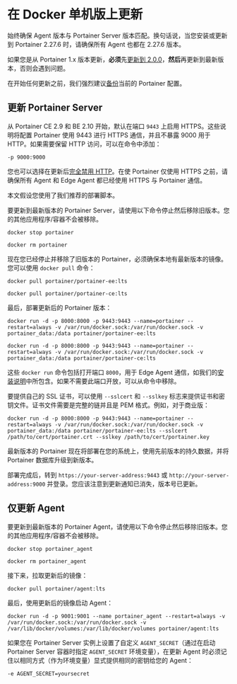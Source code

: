 # 在 Docker 单机版上更新

始终确保 Agent 版本与 Portainer Server 版本匹配。换句话说，当您安装或更新到 Portainer 2.27.6 时，请确保所有 Agent 也都在 2.27.6 版本。

如果您是从 Portainer 1.x 版本更新，**必须**先[更新到 2.0.0](from-1.x.md)，**然后**再更新到最新版本，否则会遇到问题。

在开始任何更新之前，我们强烈建议[备份](../../admin/settings/general.md#back-up-portainer)当前的 Portainer 配置。

## 更新 Portainer Server

从 Portainer CE 2.9 和 BE 2.10 开始，默认在端口 `9443` 上启用 HTTPS。这些说明将配置 Portainer 使用 9443 进行 HTTPS 通信，并且不暴露 9000 用于 HTTP。如果需要保留 HTTP 访问，可以在命令中添加：

`-p 9000:9000`

您也可以选择在更新后[完全禁用 HTTP](https://github.com/portainer/portainer-docs/blob/2.21/admin/settings/general/README.md#force-https-only)。在使 Portainer 仅使用 HTTPS 之前，请确保所有 Agent 和 Edge Agent 都已经使用 HTTPS 与 Portainer 通信。

本文假设您使用了我们推荐的部署脚本。

要更新到最新版本的 Portainer Server，请使用以下命令停止然后移除旧版本。您的其他应用程序/容器不会被移除。

```
docker stop portainer
```

```
docker rm portainer
```

现在您已经停止并移除了旧版本的 Portainer，必须确保本地有最新版本的镜像。您可以使用 `docker pull` 命令：

```
docker pull portainer/portainer-ee:lts
```

```
docker pull portainer/portainer-ce:lts
```

最后，部署更新后的 Portainer 版本：

```
docker run -d -p 8000:8000 -p 9443:9443 --name=portainer --restart=always -v /var/run/docker.sock:/var/run/docker.sock -v portainer_data:/data portainer/portainer-ee:lts
```

```
docker run -d -p 8000:8000 -p 9443:9443 --name=portainer --restart=always -v /var/run/docker.sock:/var/run/docker.sock -v portainer_data:/data portainer/portainer-ce:lts
```

这些 `docker run` 命令包括打开端口 `8000`，用于 Edge Agent 通信，如我们的[安装说明](../install/server/docker/linux.md)中所包含。如果不需要此端口开放，可以从命令中移除。

要提供自己的 SSL 证书，可以使用 `--sslcert` 和 `--sslkey` 标志来提供证书和密钥文件。证书文件需要是完整的链并且是 PEM 格式。例如，对于商业版：

```
docker run -d -p 8000:8000 -p 9443:9443 --name=portainer --restart=always -v /var/run/docker.sock:/var/run/docker.sock -v portainer_data:/data portainer/portainer-ee:lts --sslcert /path/to/cert/portainer.crt --sslkey /path/to/cert/portainer.key
```

最新版本的 Portainer 现在将部署在您的系统上，使用先前版本的持久数据，并将 Portainer 数据库升级到新版本。

部署完成后，转到 `https://your-server-address:9443` 或 `http://your-server-address:9000` 并登录。您应该注意到更新通知已消失，版本号已更新。

## 仅更新 Agent

要更新到最新版本的 Portainer Agent，请使用以下命令停止然后移除旧版本。您的其他应用程序/容器不会被移除。

```
docker stop portainer_agent
```

```
docker rm portainer_agent
```

接下来，拉取更新后的镜像：

```
docker pull portainer/agent:lts
```

最后，使用更新后的镜像启动 Agent：

```
docker run -d -p 9001:9001 --name portainer_agent --restart=always -v /var/run/docker.sock:/var/run/docker.sock -v /var/lib/docker/volumes:/var/lib/docker/volumes portainer/agent:lts
```

如果您在 Portainer Server 实例上设置了自定义 `AGENT_SECRET`（通过在启动 Portainer Server 容器时指定 `AGENT_SECRET` 环境变量），在更新 Agent 时必须记住以相同方式（作为环境变量）显式提供相同的密钥给您的 Agent：

`-e AGENT_SECRET=yoursecret`
